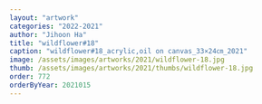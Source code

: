 ```yaml
---
layout: "artwork"
categories: "2022-2021"
author: "Jihoon Ha"
title: "wildflower#18"
caption: "wildflower#18_acrylic,oil on canvas_33×24㎝_2021"
image: /assets/images/artworks/2021/wildflower-18.jpg
thumb: /assets/images/artworks/2021/thumbs/wildflower-18.jpg
order: 772
orderByYear: 2021015
---
```

